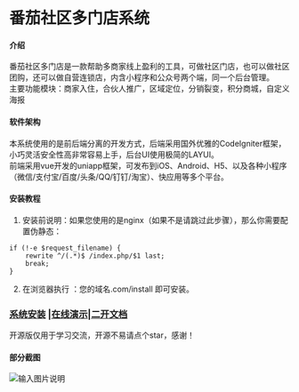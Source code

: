 # 番茄社区多门店系统

#### 介绍
番茄社区多门店是一款帮助多商家线上盈利的工具，可做社区门店，也可以做社区团购，还可以做自营连锁店，内含小程序和公众号两个端，同一个后台管理。<br>
主要功能模块：商家入住，合伙人推广，区域定位，分销裂变，积分商城，自定义海报

#### 软件架构
本系统使用的是前后端分离的开发方式，后端采用国外优雅的CodeIgniter框架，小巧灵活安全性高非常容易上手，后台UI使用极简的LAYUI。<br>
前端采用vue开发的uniapp框架，可发布到iOS、Android、H5、以及各种小程序（微信/支付宝/百度/头条/QQ/钉钉/淘宝）、快应用等多个平台。


#### 安装教程

1.  安装前说明：如果您使用的是nginx（如果不是请跳过此步骤），那么你需要配置伪静态：

```
if (!-e $request_filename) {
    rewrite ^/(.*)$ /index.php/$1 last;
    break;
}
```

2.  在浏览器执行 ：您的域名.com/install  即可安装。



### [系统安装](https://www.kancloud.cn/chaituan/wiki/1766354) |[在线演示](https://www.kancloud.cn/chaituan/wiki/1775076)|[二开文档](https://www.kancloud.cn/chaituan/wiki/1771081)

开源版仅用于学习交流，开源不易请点个star，感谢！


#### 部分截图
![输入图片说明](https://images.gitee.com/uploads/images/2020/0623/104412_7fe6ee0b_430822.png "屏幕截图.png")


